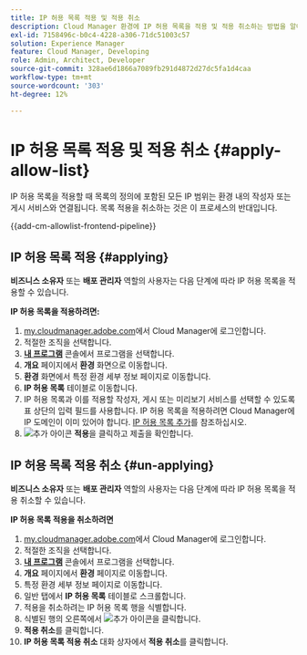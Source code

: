 ```yaml
---
title: IP 허용 목록 적용 및 적용 취소
description: Cloud Manager 환경에 IP 허용 목록을 적용 및 적용 취소하는 방법을 알아봅니다.
exl-id: 7158496c-b0c4-4228-a306-71dc51003c57
solution: Experience Manager
feature: Cloud Manager, Developing
role: Admin, Architect, Developer
source-git-commit: 328ae6d1866a7089fb291d4872d27dc5fa1d4caa
workflow-type: tm+mt
source-wordcount: '303'
ht-degree: 12%

---
```



# IP 허용 목록 적용 및 적용 취소 {#apply-allow-list}

IP 허용 목록을 적용할 때 목록의 정의에 포함된 모든 IP 범위는 환경 내의 작성자 또는 게시 서비스와 연결됩니다. 목록 적용을 취소하는 것은 이 프로세스의 반대입니다.

{{add-cm-allowlist-frontend-pipeline}}

## IP 허용 목록 적용 {#applying}

**비즈니스 소유자** 또는 **배포 관리자** 역할의 사용자는 다음 단계에 따라 IP 허용 목록을 적용할 수 있습니다.

**IP 허용 목록을 적용하려면:**

1. [my.cloudmanager.adobe.com](https://my.cloudmanager.adobe.com/)에서 Cloud Manager에 로그인합니다.
1. 적절한 조직을 선택합니다.
1. **[내 프로그램](/help/implementing/cloud-manager/navigation.md#my-programs)** 콘솔에서 프로그램을 선택합니다.
1. **개요** 페이지에서 **환경** 화면으로 이동합니다.
1. **환경** 화면에서 특정 환경 세부 정보 페이지로 이동합니다.
1. **IP 허용 목록** 테이블로 이동합니다.
1. IP 허용 목록과 이를 적용할 작성자, 게시 또는 미리보기 서비스를 선택할 수 있도록 표 상단의 입력 필드를 사용합니다.
IP 허용 목록을 적용하려면 Cloud Manager에 IP 도메인이 이미 있어야 합니다. [IP 허용 목록 추가](/help/implementing/cloud-manager/ip-allow-lists/add-ip-allow-lists.md)를 참조하십시오.
1. ![추가 아이콘](https://spectrum.adobe.com/static/icons/workflow_18/Smock_Add_18_N.svg) **적용**&#x200B;을 클릭하고 제출을 확인합니다.

## IP 허용 목록 적용 취소 {#un-applying}

**비즈니스 소유자** 또는 **배포 관리자** 역할의 사용자는 다음 단계에 따라 IP 허용 목록을 적용 취소할 수 있습니다.

**IP 허용 목록 적용을 취소하려면**

1. [my.cloudmanager.adobe.com](https://my.cloudmanager.adobe.com/)에서 Cloud Manager에 로그인합니다.
1. 적절한 조직을 선택합니다.
1. **[내 프로그램](/help/implementing/cloud-manager/navigation.md#my-programs)** 콘솔에서 프로그램을 선택합니다.
1. **개요** 페이지에서 **환경** 페이지로 이동합니다.
1. 특정 환경 세부 정보 페이지로 이동합니다.
1. 일반 탭에서 **IP 허용 목록** 테이블로 스크롤합니다.
1. 적용을 취소하려는 IP 허용 목록 행을 식별합니다.
1. 식별된 행의 오른쪽에서 ![추가 아이콘](https://spectrum.adobe.com/static/icons/workflow_18/Smock_More_18_N.svg)을 클릭합니다.
1. **적용 취소**&#x200B;를 클릭합니다.
1. **IP 허용 목록 적용 취소** 대화 상자에서 **적용 취소**&#x200B;를 클릭합니다.
